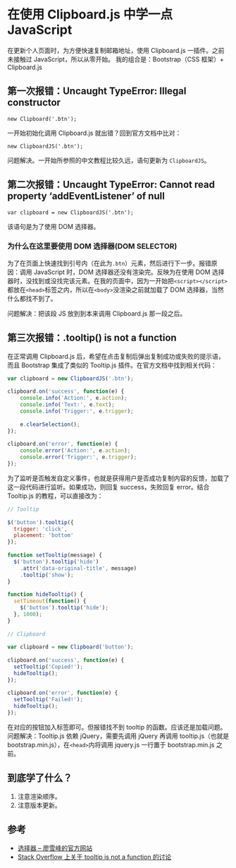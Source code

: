 # 在使用 Clipboard.js 中学一点 JavaScript


在更新个人页面时，为方便快速复制邮箱地址，使用 Clipboard.js 一插件。之前未接触过 JavaScript，所以从零开始。
我的组合是：Bootstrap（CSS 框架）+ Clipboard.js

## 第一次报错：Uncaught TypeError: Illegal constructor
```
new Clipboard('.btn');
```
一开始初始化调用 Clipboard.js 就出错？回到官方文档中比对：
```
new ClipboardJS('.btn');
```
问题解决。一开始所参照的中文教程比较久远，语句更新为 `ClipboardJS`。

## 第二次报错：Uncaught TypeError: Cannot read property ‘addEventListener’ of null
```
var clipboard = new ClipboardJS('.btn');
```
该语句是为了使用 DOM 选择器。

### 为什么在这里要使用 DOM 选择器(DOM SELECTOR)
为了在页面上快速找到引号内（在此为`.btn`）元素，然后进行下一步。报错原因：调用 JavaScript 时，DOM 选择器还没有渲染完。反映为在使用 DOM 选择器时，没找到或没找完该元素。在我的页面中，因为一开始把`<script></script>`都放在`<head>`标签之内，所以在`<body>`没渲染之前就加载了 DOM 选择器，当然什么都找不到了。

问题解决：把该段 JS 放到到本来调用 Clipboard.js 那一段之后。

## 第三次报错：.tooltip() is not a function
在正常调用 Clipboard.js 后，希望在点击复制后弹出复制成功或失败的提示语，而且 Bootstrap 集成了类似的 Tooltip.js 插件。在官方文档中找到相关代码：
```javascript
var clipboard = new ClipboardJS('.btn');
 
clipboard.on('success', function(e) {
    console.info('Action:', e.action);
    console.info('Text:', e.text);
    console.info('Trigger:', e.trigger);
 
    e.clearSelection();
});
 
clipboard.on('error', function(e) {
    console.error('Action:', e.action);
    console.error('Trigger:', e.trigger);
});
```
为了监听是否触发自定义事件，也就是获得用户是否成功复制内容的反馈，加载了这一段代码进行监听。如果成功，则回复 success，失败回复 error。结合 Tooltip.js 的教程，可以直接改为：
```javascript
// Tooltip
 
$('button').tooltip({
  trigger: 'click',
  placement: 'bottom'
});
 
function setTooltip(message) {
  $('button').tooltip('hide')
    .attr('data-original-title', message)
    .tooltip('show');
}
 
function hideTooltip() {
  setTimeout(function() {
    $('button').tooltip('hide');
  }, 1000);
}
 
// Clipboard
 
var clipboard = new Clipboard('button');
 
clipboard.on('success', function(e) {
  setTooltip('Copied!');
  hideTooltip();
});
 
clipboard.on('error', function(e) {
  setTooltip('Failed!');
  hideTooltip();
});
```
在对应的按钮加入标签即可。但报错找不到 tooltip 的函数。应该还是加载问题。
问题解决：Tooltip.js 依赖 jQuery，需要先调用 jQuery 再调用 tooltip.js（也就是 bootstrap.min.js），在`<head>`内将调用 jquery.js 一行置于 bootstrap.min.js 之前。

## 到底学了什么？
1. 注意渲染顺序。
2. 注意版本更新。

## 参考

- [选择器 – 廖雪峰的官方网站](https://www.liaoxuefeng.com/wiki/1022910821149312/1023023555539648)
- [Stack Overflow 上关于 tooltip is not a function 的讨论](https://stackoverflow.com/questions/9394390/tooltip-is-not-a-function)
